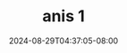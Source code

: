 --- 
title: "anis 1"
description: "   video bokep anis 1      "
date: 2024-08-29T04:37:05-08:00
file_code: "y4475nh9laqo"
draft: false
cover: "me7mwp4bg8rxtl3e.jpg"
tags: ["anis", "bokep-indo", "bokep-viral", "bokep-ig"]
length: 572
fld_id: "1483145"
foldername: "Anis"
categories: ["Anis"]
views: 0
---